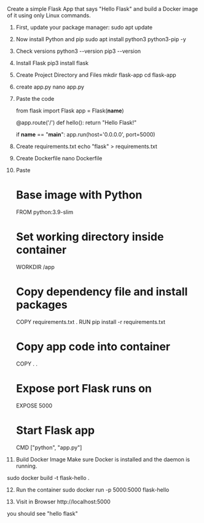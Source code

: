 Create a simple Flask App that says "Hello Flask" and build a Docker image of it using only Linux commands.

1. First, update your package manager:
sudo apt update

2. Now install Python and pip
sudo apt install python3 python3-pip -y

3. Check versions
python3 --version
pip3 --version

4. Install Flask
pip3 install flask

5. Create Project Directory and Files
mkdir flask-app
cd flask-app

6. create app.py
nano app.py

7. Paste the code

    from flask import Flask
    app = Flask(__name__)

    @app.route('/')
    def hello():
        return "Hello Flask!"

    if __name__ == "__main__":
        app.run(host='0.0.0.0', port=5000)

8. Create requirements.txt
echo "flask" > requirements.txt

9. Create Dockerfile
nano Dockerfile

10. Paste 

    # Base image with Python
    FROM python:3.9-slim

    # Set working directory inside container
    WORKDIR /app

    # Copy dependency file and install packages
    COPY requirements.txt .
    RUN pip install -r requirements.txt

    # Copy app code into container
    COPY . .

    # Expose port Flask runs on
    EXPOSE 5000

    # Start Flask app
    CMD ["python", "app.py"]

11. Build Docker Image
Make sure Docker is installed and the daemon is running.

sudo docker build -t flask-hello .

12. Run the container
sudo docker run -p 5000:5000 flask-hello

12. Visit in Browser
http://localhost:5000

you should see "hello flask"
